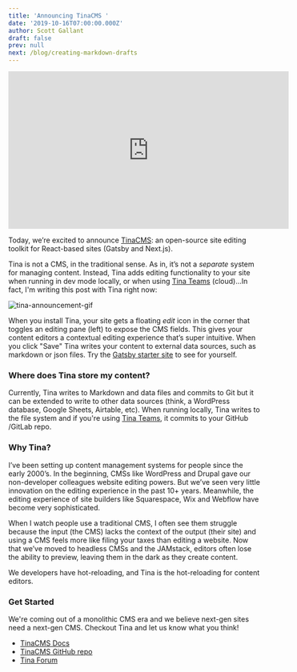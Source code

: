 ```yaml
---
title: 'Announcing TinaCMS '
date: '2019-10-16T07:00:00.000Z'
author: Scott Gallant
draft: false
prev: null
next: /blog/creating-markdown-drafts
---
```


<iframe width="560" height="315" src="https://www.youtube.com/embed/iPDCmbaEF0Y" frameborder="0" allow="accelerometer; autoplay; encrypted-media; gyroscope; picture-in-picture" allowfullscreen></iframe>

Today, we’re excited to announce [TinaCMS](https://github.com/tinacms/tinacms): an open-source site editing toolkit for React-based sites (Gatsby and Next.js).

Tina is not a CMS, in the traditional sense. As in, it’s not a _separate_ system for managing content. Instead, Tina adds editing functionality to your site when running in dev mode locally, or when using [Tina Teams](http://tinacms.org/teams) (cloud)...In fact, I'm writing this post with Tina right now:

![tina-announcement-gif](https://res.cloudinary.com/forestry-demo/image/upload/v1571244588/tina-cms-announcement-post.gif)

When you install Tina, your site gets a floating _edit_ icon in the corner that toggles an editing pane (left) to expose the CMS fields. This gives your content editors a contextual editing experience that’s super intuitive. When you click "Save" Tina writes your content to external data sources, such as markdown or json files. Try the [Gatsby starter site](https://tinacms.org/guides/gatsby/adding-tina/project-setup) to see for yourself.

### Where does Tina store my content?

Currently, Tina writes to Markdown and data files and commits to Git but it can be extended to write to other data sources (think, a WordPress database, Google Sheets, Airtable, etc). When running locally, Tina writes to the file system and if you're using [Tina Teams](http://tinacms.org/teams), it commits to your GitHub /GitLab repo.

### Why Tina?

I’ve been setting up content management systems for people since the early 2000’s. In the beginning, CMSs like WordPress and Drupal gave our non-developer colleagues website editing powers. But we’ve seen very little innovation on the editing experience in the past 10+ years. Meanwhile, the editing experience of site builders like Squarespace, Wix and Webflow have become very sophisticated.

When I watch people use a traditional CMS, I often see them struggle because the input (the CMS) lacks the context of the output (their site) and using a CMS feels more like filing your taxes than editing a website. Now that we’ve moved to headless CMSs and the JAMstack, editors often lose the ability to preview, leaving them in the dark as they create content.

We developers have hot-reloading, and Tina is the hot-reloading for content editors.

### Get Started

We're coming out of a monolithic CMS era and we believe next-gen sites need a next-gen CMS. Checkout Tina and let us know what you think!

- [TinaCMS Docs](https://tinacms.org/docs/getting-started/introduction)
- [TinaCMS GitHub repo](https://github.com/tinacms/tinacms)
- [Tina Forum](https://community.tinacms.org/)
